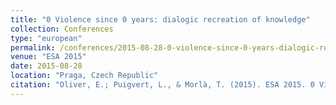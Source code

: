 ```yaml
---
title: "0 Violence since 0 years: dialogic recreation of knowledge"
collection: Conferences
type: "european"
permalink: /conferences/2015-08-28-0-violence-since-0-years-dialogic-recreation-of-knowledge
venue: "ESA 2015"
date: 2015-08-28
location: "Praga, Czech Republic"
citation: "Oliver, E.; Puigvert, L., & Morlà, T. (2015). ESA 2015. 0 Violence since 0 years: dialogic recreation of knowledge. (25-28 agost, Praga)"
---
```

